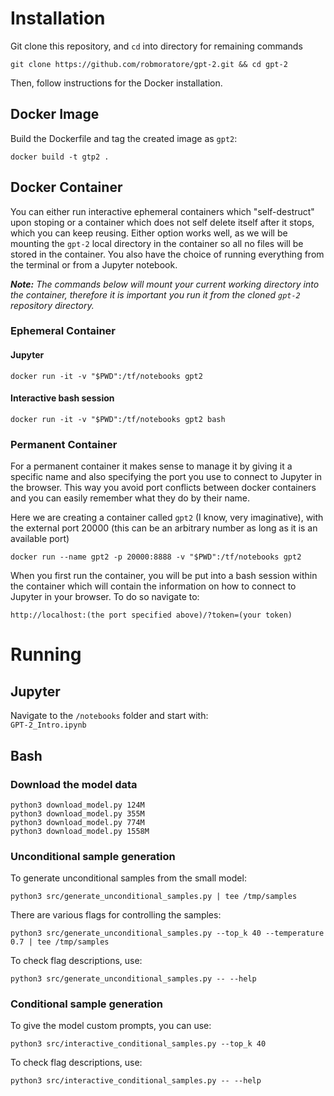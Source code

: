 # Installation

Git clone this repository, and `cd` into directory for remaining commands
```
git clone https://github.com/robmoratore/gpt-2.git && cd gpt-2
```

Then, follow instructions for the Docker installation.

## Docker Image

Build the Dockerfile and tag the created image as `gpt2`:
```
docker build -t gtp2 .
```

## Docker Container

You can either run interactive ephemeral containers which "self-destruct" upon stoping or a container which does not self delete itself after it stops, which you can keep reusing.
Either option works well, as we will be mounting the `gpt-2` local directory in the container so all no files will be stored in the container.
You also have the choice of running everything from the terminal or from a Jupyter notebook.

*__Note:__ The commands below will mount your current working directory into the container, therefore it is important you run it from the cloned `gpt-2` repository directory.*

### Ephemeral Container

#### Jupyter
```
docker run -it -v "$PWD":/tf/notebooks gpt2
```

#### Interactive bash session
```
docker run -it -v "$PWD":/tf/notebooks gpt2 bash
```
### Permanent Container

For a permanent container it makes sense to manage it by giving it a specific name and also specifying the port you use to connect to Jupyter in the browser. This way you avoid port conflicts between docker containers and you can easily remember what they do by their name.

Here we are creating a container called `gpt2` (I know, very imaginative), with the external port 20000 (this can be an arbitrary number as long as it is an available port)

```
docker run --name gpt2 -p 20000:8888 -v "$PWD":/tf/notebooks gpt2
```

When you first run the container, you will be put into a bash session within the container which will contain the information on how to  connect to Jupyter in your browser.
To do so navigate to:

```
http://localhost:(the port specified above)/?token=(your token)
```

# Running

## Jupyter

Navigate to the `/notebooks` folder and start  with:  
`GPT-2_Intro.ipynb`

## Bash

###  Download the model data

```
python3 download_model.py 124M
python3 download_model.py 355M
python3 download_model.py 774M
python3 download_model.py 1558M
```

### Unconditional sample generation

To generate unconditional samples from the small model:
```
python3 src/generate_unconditional_samples.py | tee /tmp/samples
```
There are various flags for controlling the samples:
```
python3 src/generate_unconditional_samples.py --top_k 40 --temperature 0.7 | tee /tmp/samples
```

To check flag descriptions, use:
```
python3 src/generate_unconditional_samples.py -- --help
```

### Conditional sample generation

To give the model custom prompts, you can use:
```
python3 src/interactive_conditional_samples.py --top_k 40
```

To check flag descriptions, use:
```
python3 src/interactive_conditional_samples.py -- --help
```
